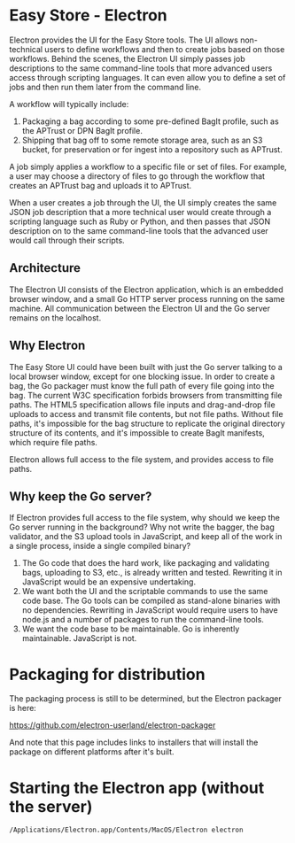 # Easy Store - Electron

Electron provides the UI for the Easy Store tools. The UI allows non-technical users to define workflows and then to create jobs based on those workflows. Behind the scenes, the Electron UI simply passes job descriptions to the same command-line tools that more advanced users access through scripting languages. It can even allow you to define a set of jobs and then run them later from the command line.

A workflow will typically include:

1. Packaging a bag according to some pre-defined BagIt profile, such as the APTrust or DPN BagIt profile.
2. Shipping that bag off to some remote storage area, such as an S3 bucket, for preservation or for ingest into a repository such as APTrust.

A job simply applies a workflow to a specific file or set of files. For example, a user may choose a directory of files to go through the workflow that creates an APTrust bag and uploads it to APTrust.

When a user creates a job through the UI, the UI simply creates the same JSON job description that a more technical user would create through a scripting language such as Ruby or Python, and then passes that JSON description on to the same command-line tools that the advanced user would call through their scripts.

## Architecture

The Electron UI consists of the Electron application, which is an embedded browser window, and a small Go HTTP server process running on the same machine. All communication between the Electron UI and the Go server remains on the localhost.

## Why Electron

The Easy Store UI could have been built with just the Go server talking to a local browser window, except for one blocking issue. In order to create a bag, the Go packager must know the full path of every file going into the bag. The current W3C specification forbids browsers from transmitting file paths. The HTML5 specification allows file inputs and drag-and-drop file uploads to access and transmit file contents, but not file paths. Without file paths, it's impossible for the bag structure to replicate the original directory structure of its contents, and it's impossible to create BagIt manifests, which require file paths.

Electron allows full access to the file system, and provides access to file paths.

## Why keep the Go server?

If Electron provides full access to the file system, why should we keep the Go server running in the background? Why not write the bagger, the bag validator, and the S3 upload tools in JavaScript, and keep all of the work in a single process, inside a single compiled binary?

1. The Go code that does the hard work, like packaging and validating bags, uploading to S3, etc., is already written and tested. Rewriting it in JavaScript would be an expensive undertaking.
2. We want both the UI and the scriptable commands to use the same code base. The Go tools can be compiled as stand-alone binaries with no dependencies. Rewriting in JavaScript would require users to have node.js and a number of packages to run the command-line tools.
3. We want the code base to be maintainable. Go is inherently maintainable. JavaScript is not.

# Packaging for distribution

The packaging process is still to be determined, but the Electron packager is here:

https://github.com/electron-userland/electron-packager

And note that this page includes links to installers that will install the package on different platforms after it's built.

# Starting the Electron app (without the server)

`/Applications/Electron.app/Contents/MacOS/Electron electron`
